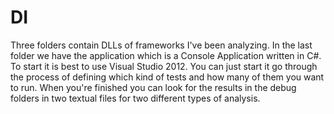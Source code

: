 # DI
Three folders contain DLLs of frameworks I've been analyzing.
In the last folder we have the application which is a Console Application written in C#.
To start it is best to use Visual Studio 2012.
You can just start it go through the process of defining which kind of tests and how many of them you want to run.
When you're finished you can look for the results in the debug folders in two textual files for two different types of analysis.
